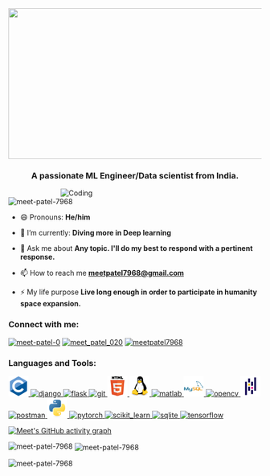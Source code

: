 <img align="center" src="https://github.com/meet-patel-7968/meet-patel-7968/blob/main/ezgif.com-gif-maker.gif" width="950" height="300" />

<h3 align="center">A passionate ML Engineer/Data scientist from India.</h3>

<img align="right" alt="Coding" width="400" src="https://cdn.dribbble.com/users/1162077/screenshots/3848914/programmer.gif">

<p align="left"> <img src="https://komarev.com/ghpvc/?username=meet-patel-7968&label=Profile%20views&color=0e75b6&style=flat" alt="meet-patel-7968" /> </p>

- 😄 Pronouns: **He/him**

- 🌱 I’m currently: **Diving more in Deep learning**

- 💬 Ask me about **Any topic. I'll do my best to respond with a pertinent response.**

- 📫 How to reach me **meetpatel7968@gmail.com**

- ⚡ My life purpose **Live long enough in order to participate in humanity space expansion.**

<h3 align="left">Connect with me:</h3>
<p align="left">
<a href="https://linkedin.com/in/meet-patel-0" target="blank"><img src="https://raw.githubusercontent.com/rahuldkjain/github-profile-readme-generator/master/src/images/icons/Social/linked-in-alt.svg" alt="meet-patel-0" height="30" width="40" /></a>
<a href="https://instagram.com/meet_patel_020" target="blank"><img src="https://raw.githubusercontent.com/rahuldkjain/github-profile-readme-generator/master/src/images/icons/Social/instagram.svg" alt="meet_patel_020" height="30" width="40" /></a>
<a href="https://www.hackerrank.com/meetpatel7968" target="blank"><img src="https://raw.githubusercontent.com/rahuldkjain/github-profile-readme-generator/master/src/images/icons/Social/hackerrank.svg" alt="meetpatel7968" height="30" width="40" />
</a>
</p>

<h3 align="left">Languages and Tools:</h3>

<p align="left"> <a href="https://www.cprogramming.com/" target="_blank" rel="noreferrer"> <img src="https://raw.githubusercontent.com/devicons/devicon/master/icons/c/c-original.svg" alt="c" width="40" height="40"/> </a> <a href="https://www.djangoproject.com/" target="_blank" rel="noreferrer"> <img src="https://cdn.worldvectorlogo.com/logos/django.svg" alt="django" width="40" height="40"/> </a> <a href="https://flask.palletsprojects.com/" target="_blank" rel="noreferrer"> <img src="https://www.vectorlogo.zone/logos/pocoo_flask/pocoo_flask-icon.svg" alt="flask" width="40" height="40"/> </a> <a href="https://git-scm.com/" target="_blank" rel="noreferrer"> <img src="https://www.vectorlogo.zone/logos/git-scm/git-scm-icon.svg" alt="git" width="40" height="40"/> </a> <a href="https://www.w3.org/html/" target="_blank" rel="noreferrer"> <img src="https://raw.githubusercontent.com/devicons/devicon/master/icons/html5/html5-original-wordmark.svg" alt="html5" width="40" height="40"/> </a> <a href="https://www.linux.org/" target="_blank" rel="noreferrer"> <img src="https://raw.githubusercontent.com/devicons/devicon/master/icons/linux/linux-original.svg" alt="linux" width="40" height="40"/> </a> <a href="https://www.mathworks.com/" target="_blank" rel="noreferrer"> <img src="https://upload.wikimedia.org/wikipedia/commons/2/21/Matlab_Logo.png" alt="matlab" width="40" height="40"/> </a> <a href="https://www.mysql.com/" target="_blank" rel="noreferrer"> <img src="https://raw.githubusercontent.com/devicons/devicon/master/icons/mysql/mysql-original-wordmark.svg" alt="mysql" width="40" height="40"/> </a> <a href="https://opencv.org/" target="_blank" rel="noreferrer"> <img src="https://www.vectorlogo.zone/logos/opencv/opencv-icon.svg" alt="opencv" width="40" height="40"/> </a> <a href="https://pandas.pydata.org/" target="_blank" rel="noreferrer"> <img src="https://raw.githubusercontent.com/devicons/devicon/2ae2a900d2f041da66e950e4d48052658d850630/icons/pandas/pandas-original.svg" alt="pandas" width="40" height="40"/> </a> <a href="https://postman.com" target="_blank" rel="noreferrer"> <img src="https://www.vectorlogo.zone/logos/getpostman/getpostman-icon.svg" alt="postman" width="40" height="40"/> </a> <a href="https://www.python.org" target="_blank" rel="noreferrer"> <img src="https://raw.githubusercontent.com/devicons/devicon/master/icons/python/python-original.svg" alt="python" width="40" height="40"/> </a> <a href="https://pytorch.org/" target="_blank" rel="noreferrer"> <img src="https://www.vectorlogo.zone/logos/pytorch/pytorch-icon.svg" alt="pytorch" width="40" height="40"/> </a> <a href="https://scikit-learn.org/" target="_blank" rel="noreferrer"> <img src="https://upload.wikimedia.org/wikipedia/commons/0/05/Scikit_learn_logo_small.svg" alt="scikit_learn" width="40" height="40"/> </a> <a href="https://www.sqlite.org/" target="_blank" rel="noreferrer"> <img src="https://www.vectorlogo.zone/logos/sqlite/sqlite-icon.svg" alt="sqlite" width="40" height="40"/> </a> <a href="https://www.tensorflow.org" target="_blank" rel="noreferrer"> <img src="https://www.vectorlogo.zone/logos/tensorflow/tensorflow-icon.svg" alt="tensorflow" width="40" height="40"/> </a> </p>

[![Meet's GitHub activity graph](https://activity-graph.herokuapp.com/graph?username=meet-patel-7968&&theme=xcode)](https://github.com/meet-patel-7968)

<p><img align="left" src="https://github-readme-stats.vercel.app/api/top-langs?username=meet-patel-7968&show_icons=true&locale=en&layout=compact&theme=tokyonight" alt="meet-patel-7968" /></p>

<p>&nbsp;<img align="center" src="https://github-readme-stats.vercel.app/api?username=meet-patel-7968&show_icons=true&locale=en&theme=tokyonight" alt="meet-patel-7968" /></p>

<p><img align="center" src="https://github-readme-streak-stats.herokuapp.com/?user=meet-patel-7968&&theme=tokyonight" alt="meet-patel-7968" /></p>


